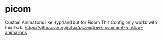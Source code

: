 # picom
Custom Animations like Hyprland but for Picom 
This Config only works with this Fork: https://github.com/pijulius/picom/tree/implement-window-animations
